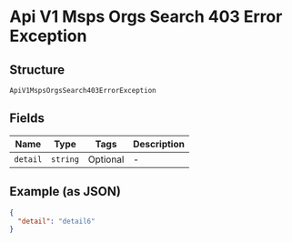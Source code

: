 
# Api V1 Msps Orgs Search 403 Error Exception

## Structure

`ApiV1MspsOrgsSearch403ErrorException`

## Fields

| Name | Type | Tags | Description |
|  --- | --- | --- | --- |
| `detail` | `string` | Optional | - |

## Example (as JSON)

```json
{
  "detail": "detail6"
}
```

